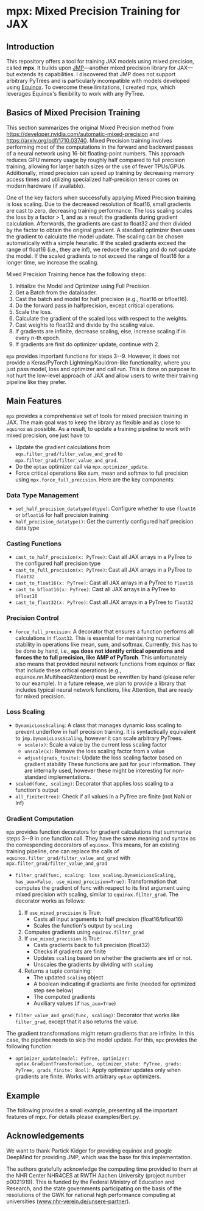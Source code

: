 # mpx: Mixed Precision Training for JAX

## Introduction

This repository offers a tool for training JAX models using mixed precision, called **mpx**. It builds upon [JMP](https://github.com/google-deepmind/jmp)—another mixed precision library for JAX—but extends its capabilities. 
I discovered that JMP does not support arbitrary PyTrees and is particularly incompatible with models developed using [Equinox](https://docs.kidger.site/equinox/). To overcome these limitations, I created mpx, which leverages Equinox's flexibility to work with any PyTree.

## Basics of Mixed Precision Training

This section summarizes the original Mixed Precision method from https://developer.nvidia.com/automatic-mixed-precision and https://arxiv.org/pdf/1710.03740.
Mixed Precision training involves performing most of the computations in the forward and backward passes of a neural network using 16-bit floating-point numbers.
This approach reduces GPU memory usage by roughly half compared to full precision training, allowing for larger batch sizes or the use of fewer TPUs/GPUs. Additionally, mixed precision can speed up training by decreasing memory access times and utilizing specialized half-precision tensor cores on modern hardware (if available).

One of the key factors when successfully applying Mixed Precision training is loss scaling. Due to the decreased resolution of float16, small gradients are cast to zero, decreasing training performance. The loss scaling scales the loss by a factor > 1, and as a result the gradients during gradient calculation. Afterwards, the gradients are cast to float32 and then divided by the factor to obtain the original gradient. A standard optimizer then uses the gradient to calculate the model update. The scaling can be chosen automatically with a simple heuristic. If the scaled gradients exceed the range of float16 (i.e., they are inf), we reduce the scaling and do not update the model. If the scaled gradients to not exceed the range of float16 for a longer time, we increase the scaling. 

Mixed Precision Training hence has the following steps:
1. Initialize the Model and Optimizer using Full Precision.
2. Get a Batch from the dataloader.
3. Cast the batch and model for half precision (e.g., float16 or bfloat16).
4. Do the forward pass in halfprecision, except critical operations.
5. Scale the loss.
6. Calculate the gradient of the scaled loss with respect to the weights.
8. Cast weights to float32 and divide by the scaling value.
9. If gradients are infinite, decrease scaling, else, increase scaling if in every n-th epoch.
10. If gradients are finit do optimizer update, continue with 2.

`mpx` provides important functions for steps 3--9. However, it does not provide a Keras/PyTorch Lightning/Kauldron-like functionality, where you just pass model, loss and optimizer and call run. This is done on purpose to not hurt the low-level approach of JAX and allow users to write their training pipeline like they prefer.

## Main Features

`mpx` provides a comprehensive set of tools for mixed precision training in JAX. 
The main goal was to keep the library as flexible and as close to `equinox` as possible.
As a result, to update a training pipeline to work with mixed precision, one just have to:
- Update the gradient calculations from `eqx.filter_grad/filter_value_and_grad` to `mpx.filter_grad/filter_value_and_grad`.
- Do the `optax` optimizer call via `mpx.optimizer_update`.
- Force critical operations like sum, mean and softmax to full precision using `mpx.force_full_precision`.
Here are the key components:

### Data Type Management
- `set_half_precision_datatype(dtype)`: Configure whether to use `float16` or `bfloat16` for half precision training
- `half_precision_datatype()`: Get the currently configured half precision data type

### Casting Functions
- `cast_to_half_precision(x: PyTree)`: Cast all JAX arrays in a PyTree to the configured half precision type
- `cast_to_full_precision(x: PyTree)`: Cast all JAX arrays in a PyTree to `float32`
- `cast_to_float16(x: PyTree)`: Cast all JAX arrays in a PyTree to `float16`
- `cast_to_bfloat16(x: PyTree)`: Cast all JAX arrays in a PyTree to `bfloat16`
- `cast_to_float32(x: PyTree)`: Cast all JAX arrays in a PyTree to `float32`

### Precision Control
- `force_full_precision`: A decorator that ensures a function performs all calculations in `float32`. This is essential for maintaining numerical stability in operations like mean, sum, and softmax. Currently, this has to be done by hand, i.e., **`mpx` does not identify critical operations and forces the to full precision, like AMP of PyTorch**. This unfortunately also means that provided neural network functions from equinox or flax that include these critical operations (e.g., equinox.nn.MultiheadAttention) must be rewritten by hand (please refer to our example). In a future release, we plan to provide a library that includes typical neural network functions, like Attention, that are ready for mixed precision. 

### Loss Scaling
- `DynamicLossScaling`: A class that manages dynamic loss scaling to prevent underflow in half precision training. It is syntactically equivalent to `jmp.DynamicLossScaling`, however it can scale arbitrary PyTrees.
  - `scale(x)`: Scale a value by the current loss scaling factor
  - `unscale(x)`: Remove the loss scaling factor from a value
  - `adjust(grads_finite)`: Update the loss scaling factor based on gradient stability
These functions are just for your information. They are internally used, however these might be interesting for non-standard implementations.
- `scaled(func, scaling)`: Decorator that applies loss scaling to a function's output
- `all_finite(tree)`: Check if all values in a PyTree are finite (not NaN or Inf)

### Gradient Computation
`mpx` provides function decorators for gradient calculations that summarize steps 3--9 in one function call. They have the same meaning and syntax as the corresponding decorators of `equinox`. This means, for an existing training pipeline, one can replace the calls of `equinox.filter_grad/filter_value_and_grad` with `mpx.filter_grad/filter_value_and_grad`
- `filter_grad(func, scaling: loss_scaling.DynamicLossScaling, has_aux=False, use_mixed_precision=True)`: Transformation that computes the gradient of func with respect to its first argument using mixed precision with scaling, similar to `equinox.filter_grad`. The decorator works as follows:
  1. If `use_mixed_precision` is True:
     - Casts all input arguments to half precision (float16/bfloat16)
     - Scales the function's output by `scaling`
  2. Computes gradients using `equinox.filter_grad`
  3. If `use_mixed_precision` is True:
     - Casts gradients back to full precision (float32)
     - Checks if gradients are finite
     - Updates `scaling` based on whether the gradients are inf or not.
     - Unscales the gradients by dividing with `scaling`
  4. Returns a tuple containing:
     - The updated `scaling` object
     - A boolean indicating if gradients are finite (needed for optimized step see below)
     - The computed gradients
     - Auxiliary values (if `has_aux=True`)

- `filter_value_and_grad(func, scaling)`: Decorator that works like `filter_grad`, except that it also returns the value.

The gradient transformations might return gradients that are infinite. In this case, the pipeline needs to skip the model update. For this, `mpx` provides the following function:
- `optimizer_update(model: PyTree, optimizer: optax.GradientTransformation, optimizer_state: PyTree, grads: PyTree, grads_finite: Bool)`: Apply optimizer updates only when gradients are finite. Works with arbitrary `optax` optimizers.

## Example
The following provides a small example, presenting all the important features of mpx. For details please examples/Bert.py.


## Acknowledgements
We want to thank Partick Kidger for providing equinox and google DeepMind for providing JMP, which was the base for this implementation.

The authors gratefully acknowledge the computing time provided to them at the NHR Center NHR4CES at RWTH Aachen University (project number p0021919). This is funded by the Federal Ministry of Education and Research, and the state governments participating on the basis of the resolutions of the GWK for national high performance computing at universities (www.nhr-verein.de/unsere-partner).


